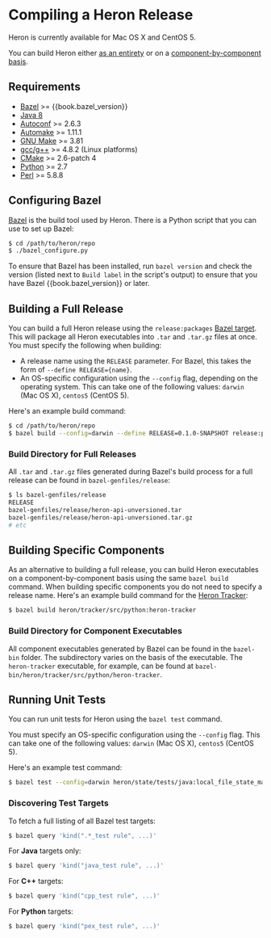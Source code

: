 # Compiling a Heron Release

Heron is currently available for Mac OS X and CentOS 5.

You can build Heron either [as an entirety](#building-a-full-release) or on a
[component-by-component basis](#building-specific-components).

## Requirements

* [Bazel](http://bazel.io/docs/install.html) >= {{book.bazel_version}}
* [Java
  8](http://www.oracle.com/technetwork/java/javase/downloads/jdk8-downloads-2133151.html)
* [Autoconf](http://www.gnu.org/software/autoconf/autoconf.html) >= 2.6.3
* [Automake](https://www.gnu.org/software/automake/) >= 1.11.1
* [GNU Make](https://www.gnu.org/software/make/) >= 3.81
* [gcc/g++](https://gcc.gnu.org/) >= 4.8.2 (Linux platforms)
* [CMake](https://cmake.org/) >= 2.6-patch 4
* [Python](https://www.python.org/) >= 2.7
* [Perl](https://www.perl.org/) >= 5.8.8

## Configuring Bazel

[Bazel](http://bazel.io) is the build tool used by Heron. There is a Python
script that you can use to set up Bazel:

```bash
$ cd /path/to/heron/repo
$ ./bazel_configure.py
```

To ensure that Bazel has been installed, run `bazel version` and check the
version (listed next to `Build label` in the script's output) to ensure that you
have Bazel {{book.bazel_version}} or later.

## Building a Full Release

You can build a full Heron release using the `release:packages` [Bazel
target](http://bazel.io/docs/build-ref.html#targets). This will package all
Heron executables into `.tar` and `.tar.gz` files at once. You must specify the
following when building:

* A release name using the `RELEASE` parameter. For Bazel, this takes the form
  of `--define RELEASE={name}`.
* An OS-specific configuration using the `--config` flag, depending on the
  operating system. This can take one of the following values: `darwin` (Mac OS
  X), `centos5` (CentOS 5).

Here's an example build command:

```bash
$ cd /path/to/heron/repo
$ bazel build --config=darwin --define RELEASE=0.1.0-SNAPSHOT release:packages
```

### Build Directory for Full Releases

All `.tar` and `.tar.gz` files generated during Bazel's build process for a full
release can be found in `bazel-genfiles/release`:

```bash
$ ls bazel-genfiles/release
RELEASE
bazel-genfiles/release/heron-api-unversioned.tar
bazel-genfiles/release/heron-api-unversioned.tar.gz
# etc
```

## Building Specific Components

As an alternative to building a full release, you can build Heron executables on
a component-by-component basis using the same `bazel build` command. When
building specific components you do not need to specify a release name. Here's
an example build command for the [Heron Tracker](heron-tracker.html):

```bash
$ bazel build heron/tracker/src/python:heron-tracker
```

### Build Directory for Component Executables

All component executables generated by Bazel can be found in the `bazel-bin`
folder. The subdirectory varies on the basis of the executable. The
`heron-tracker` executable, for example, can be found at
`bazel-bin/heron/tracker/src/python/heron-tracker`.

## Running Unit Tests

You can run unit tests for Heron using the `bazel test` command.

You must specify an OS-specific configuration using the `--config` flag. This
can take one of the following values: `darwin` (Mac OS X), `centos5` (CentOS 5).

Here's an example test command:

```bash
$ bazel test --config=darwin heron/state/tests/java:local_file_state_manager_unittest
```

### Discovering Test Targets

To fetch a full listing of all Bazel test targets:

```bash
$ bazel query 'kind(".*_test rule", ...)'
```

For **Java** targets only:

```bash
$ bazel query 'kind("java_test rule", ...)'
```

For **C++** targets:

```bash
$ bazel query 'kind("cpp_test rule", ...)'
```

For **Python** targets:

```bash
$ bazel query 'kind("pex_test rule", ...)'
```
